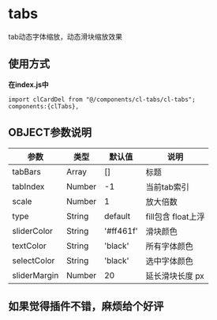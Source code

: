 # tabs

tab动态字体缩放，动态滑块缩放效果

## 使用方式

**在index.js中**  

~~~
import clCardDel from "@/components/cl-tabs/cl-tabs";
components:{clTabs},
~~~

## OBJECT参数说明

| 参数 | 类型 | 默认值 | 说明 |
| --- | --- | --- | --- |
| tabBars | Array | [] | 标题 |
| tabIndex | Number | -1 | 当前tab索引 |
| scale | Number | 1 | 放大倍数 |
| type | String | default | fill包含 float上浮 |
| sliderColor | String | '#ff461f' | 滑块颜色 |
| textColor | String | 'black' | 所有字体颜色 |
| selectColor | String | 'black' | 选中字体颜色 |
| sliderMargin | Number | 20 | 延长滑块长度 px |

## 如果觉得插件不错，麻烦给个好评
